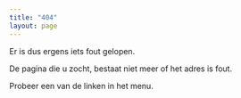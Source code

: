 ```yaml
---
title: "404"
layout: page
---
```



Er is dus ergens iets fout gelopen. 

De pagina die u zocht, bestaat niet meer of het adres is fout.

Probeer een van de linken in het menu.
